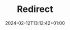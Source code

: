 ---
weight: 999
title: "Redirect"
description: ""
icon: "article"
date: "2024-02-12T13:12:42+01:00"
lastmod: "2024-02-12T13:12:42+01:00"
draft: false
toc: true
---